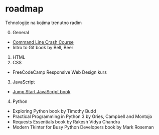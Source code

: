 # roadmap

Tehnologije na kojima trenutno radim 

0. General
  + [Command Line Crash Course](https://learnpythonthehardway.org/book/appendixa.html)
  + Intro to Git book by Bell, Beer
1. HTML
2. CSS
  + FreeCodeCamp Responsive Web Design kurs
3. JavaScript
  + [Jump Start JavaScript book](https://github.com/spbooks/JSJAVASCRIPT1) 
4. Python
  + Exploring Python book by Timothy Budd
  + Practical Programming in Python 3 by Gries, Campbell and Montojo
  + Requests Essentials book by Rakesh Vidya Chandra
  + Modern Tkinter for Busy Python Developers book by Mark Roseman
